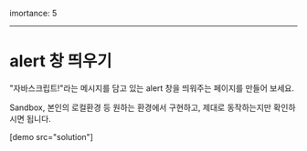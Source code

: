 imortance: 5

---

# alert 창 띄우기

"자바스크립트!"라는 메시지를 담고 있는 alert 창을 띄워주는 페이지를 만들어 보세요.

Sandbox, 본인의 로컬환경 등 원하는 환경에서 구현하고, 제대로 동작하는지만 확인하시면 됩니다.

[demo src="solution"]

